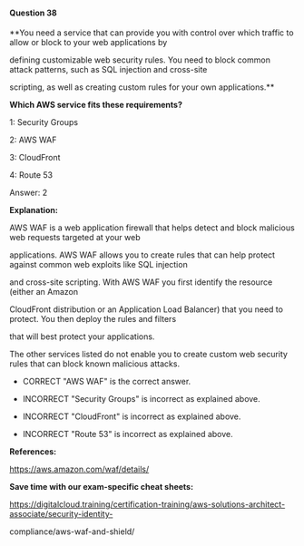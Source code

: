#### Question  38


**You need a service that can provide you with control over which traffic to allow or block to your web applications by

defining customizable web security rules. You need to block common attack patterns, such as SQL injection and cross-site

scripting, as well as creating custom rules for your own applications.**


**Which AWS service fits these requirements?**


1: Security Groups


2: AWS WAF


3: CloudFront


4: Route 53


Answer: 2


**Explanation:**


AWS WAF is a web application firewall that helps detect and block malicious web requests targeted at your web

applications. AWS WAF allows you to create rules that can help protect against common web exploits like SQL injection

and cross-site scripting. With AWS WAF you first identify the resource (either an Amazon


CloudFront distribution or an Application Load Balancer) that you need to protect. You then deploy the rules and filters

that will best protect your applications.


The other services listed do not enable you to create custom web security rules that can block known malicious attacks.


- CORRECT "AWS WAF" is the correct answer.


- INCORRECT "Security Groups" is incorrect as explained above.


- INCORRECT "CloudFront" is incorrect as explained above.


- INCORRECT "Route 53" is incorrect as explained above.


**References:**


https://aws.amazon.com/waf/details/


**Save time with our exam-specific cheat sheets:**


https://digitalcloud.training/certification-training/aws-solutions-architect-associate/security-identity-

compliance/aws-waf-and-shield/

